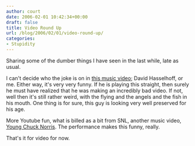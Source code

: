 ```yaml
---
author: court
date: 2006-02-01 10:42:34+00:00
draft: false
title: Video Round Up
url: /blog/2006/02/01/video-round-up/
categories:
- Stupidity
---
```


Sharing some of the dumber things I have seen in the last while, late as usual.

I can't decide who the joke is on in [this music video](http://www.youtube.com/watch.php?v=Gi2CfuqcUGE); David Hasselhoff, or me.  Either way, it's very very funny.  If he is playing this straight, then surely he must have realized that he was making an incredibly bad video.  If not, well then it's still rather weird, with the flying and the angels and the fish in his mouth.  One thing is for sure, this guy is looking very well preserved for his age.

More Youtube fun, what is billed as a bit from SNL, another music video, [Young Chuck Norris](http://www.youtube.com/w/Young-Chuck-Norris---SNL?v=NBSpNPzVsMM).  The performance makes this funny, really.

That's it for video for now.
